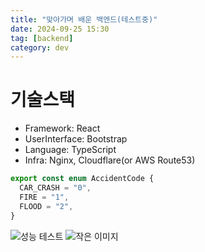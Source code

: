 ```yaml
---
title: "맞아가며 배운 백엔드(테스트중)"
date: 2024-09-25 15:30
tag: [backend]
category: dev
---
```


# 기술스택

- Framework: React
- UserInterface: Bootstrap
- Language: TypeScript
- Infra: Nginx, Cloudflare(or AWS Route53)

```typescript
export const enum AccidentCode {
  CAR_CRASH = "0",
  FIRE = "1",
  FLOOD = "2",
}
```

![성능 테스트](https://j93.es/api/image/dev/backend-begin/performance-test.png)
![작은 이미지](http://localhost:8086/image/dev/backend-begin/little-img.png)
